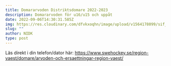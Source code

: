 ```yaml
---
title: Domararvoden Distriktsdomare 2022-2023
description: Domararvoden för u16/u15 och uppåt
date: 2022-09-06T14:30:31.585Z
img: https://res.cloudinary.com/dfvkxoqhn/image/upload/v1564178099/sif_logotyp_nyhet_800_mrt9ip.jpg
slug: ""
author: NIDK
type: post
---
```

Läs direkt i din telefon/dator här: <https://www.swehockey.se/region-vaest/domare/arvoden-och-ersaettningar-region-vaest/>